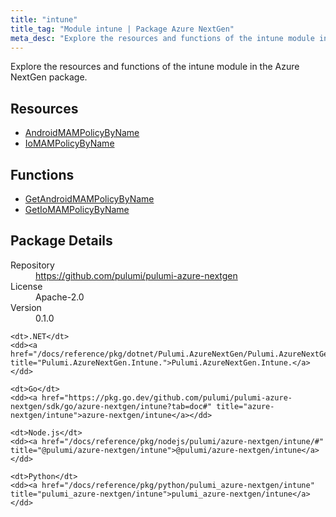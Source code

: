 ```yaml
---
title: "intune"
title_tag: "Module intune | Package Azure NextGen"
meta_desc: "Explore the resources and functions of the intune module in the Azure NextGen package."
---
```


<!-- WARNING: this file was generated by Pulumi Docs Generator. -->
<!-- Do not edit by hand unless you're certain you know what you are doing! -->

Explore the resources and functions of the intune module in the Azure NextGen package.

<h2 id="resources">Resources</h2>
<ul class="api">
    <li><a href="androidmampolicybyname" title="AndroidMAMPolicyByName"><span class="symbol resource"></span>AndroidMAMPolicyByName</a></li>
    <li><a href="iomampolicybyname" title="IoMAMPolicyByName"><span class="symbol resource"></span>IoMAMPolicyByName</a></li>
</ul>

<h2 id="functions">Functions</h2>
<ul class="api">
    <li><a href="getandroidmampolicybyname" title="GetAndroidMAMPolicyByName"><span class="symbol function"></span>GetAndroidMAMPolicyByName</a></li>
    <li><a href="getiomampolicybyname" title="GetIoMAMPolicyByName"><span class="symbol function"></span>GetIoMAMPolicyByName</a></li>
</ul>

<h2 id="package-details">Package Details</h2>
<dl class="package-details">
	<dt>Repository</dt>
	<dd><a href="https://github.com/pulumi/pulumi-azure-nextgen">https://github.com/pulumi/pulumi-azure-nextgen</a></dd>
	<dt>License</dt>
	<dd>Apache-2.0</dd>
	<dt>Version</dt>
	<dd>0.1.0</dd>
</dl>



<dl class="tabular">

    <dt>.NET</dt>
    <dd><a href="/docs/reference/pkg/dotnet/Pulumi.AzureNextGen/Pulumi.AzureNextGen.Intune..html" title="Pulumi.AzureNextGen.Intune.">Pulumi.AzureNextGen.Intune.</a></dd>

    <dt>Go</dt>
    <dd><a href="https://pkg.go.dev/github.com/pulumi/pulumi-azure-nextgen/sdk/go/azure-nextgen/intune?tab=doc#" title="azure-nextgen/intune">azure-nextgen/intune</a></dd>

    <dt>Node.js</dt>
    <dd><a href="/docs/reference/pkg/nodejs/pulumi/azure-nextgen/intune/#" title="@pulumi/azure-nextgen/intune">@pulumi/azure-nextgen/intune</a></dd>

    <dt>Python</dt>
    <dd><a href="/docs/reference/pkg/python/pulumi_azure-nextgen/intune" title="pulumi_azure-nextgen/intune">pulumi_azure-nextgen/intune</a></dd>

</dl>

